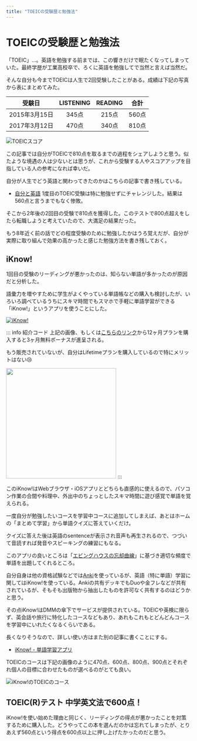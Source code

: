 ```yaml
---
title: "TOEICの受験歴と勉強法"
---
```

# TOEICの受験歴と勉強法
「TOEIC」…。英語を勉強する前までは、この響きだけで眠たくなってしまっていた。最終学歴が工業高校卒で、ろくに英語を勉強してで当然と言えば当然だ。

そんな自分も今までTOEICは人生で2回受験したことがある。成績は下記の写真から表にまとめてみた。

|受験日|LISTENING|READING|合計|
|:---:|:---:|:---:|:---:|
|2015年3月15日|345点|215点|560点|
|2017年3月12日|470点|340点|810点|

![TOEICスコア](/public/images/toiec_score_koichi.jpeg)

この記事では自分がTOEICで810点を取るまでの過程をシェアしようと思う。似たような境遇の人は少ないとは思うが、これから受験する人やスコアアップを目指している人の参考になれば幸いだ。

自分が人生でどう英語と関わってきたのかはこちらの記事で書き残している。
- [自分と英語](./my-english-history)
1度目のTOEIC受験は特に勉強せずにチャレンジした。結果は560点と言うまでもなく惨敗。

そこから2年後の2回目の受験で810点を獲得した。このテストで800点超えをしたら転職しようと考えていたので、大満足の結果だった。

もう8年近く前の話でどの程度受験のために勉強したかはうろ覚えだが、自分が実際に取り組んで効果の高かったと感じた勉強方法を書き残しておく。

## iKnow!
1回目の受験のリーディングが悪かったのは、知らない単語が多かったのが原因だと分析した。

語彙力を増やすために学生がよくやっている単語帳などの購入も検討したが、いろいろ調べているうちにスキマ時間でもスマホで手軽に単語学習ができる「iKnow!」というアプリを使うことにした。

[![iKnow!](/public/images/iKnow!.png)](https://iknow.jp/referrals/40worojewmjj5b80ecrjhiatxb5mzlv8/signup)

::: info 紹介コード
上記の画像、もしくは[こちらのリンク](https://iknow.jp/referrals/40worojewmjj5b80ecrjhiatxb5mzlv8/signup)から12ヶ月プランを購入すると3ヶ月無料ボーナスが進呈される。

もう販売されていないが、自分はLifetimeプランを購入しているので特にメリットはない😢

<img src="/public/images/iknow_lifetime_plan.jpg" width="300">
:::

このiKnow!はWebブラウザ・iOSアプリとどちらも直感的に使えるので、パソコン作業の合間や料理中、外出中のちょっとしたスキマ時間に遊び感覚で単語を覚えられる。

一度自分が勉強したいコースを学習中コースに追加してしまえば、あとはホームの「まとめて学習」から単語クイズに答えていくだけ。

クイズに答えた後は英語のsentenceが表示され音声も再生されるので、つづいて音読すれば発音やスピーキングの練習にもなる。

このアプリの良いところは「[エビングハウスの忘却曲線](https://sprout-juku.com/knowledge/ebbinghaus)」に基づき適切な頻度で単語を出題してくれるところ。

自分自身は他の資格試験などでは[Anki](https://apps.ankiweb.net/)を使っているが、英語（特に単語）学習に関してはiKnow!を使っている。Ankiの共有デッキでもDuoや金フレなどが共有されているが、そもそも出版物から抽出したものを許可なく共有するのはどうかと思う。

その点iKnow!はDMMの傘下でサービスが提供されている。TOEICや英検に限らず、英会話や旅行に特化したコースなどもあり、あれもこれもとどんどんコースを学習中にいれたくなるくらいである。

長くなりそうなので、詳しい使い方はまた別の記事に書くことにする。

- [iKnow! - 単語学習アプリ](./iknow-english)

TOEICのコースは下記の画像のように470点、600点、800点、900点とそれぞれ個人の目標に合わせたものが選べるのがとても良い。

![iKnow!のTOEICのコース](/public/images/iknow_toeic_course.jpeg)
## TOEIC(R)テスト 中学英文法で600点！
iKnow!を使い始めた理由と同じく、リーディングの得点が悪かったことを対策するために購入した。どうやってこの本を選んだのかは忘れてしまったが、とりあえず560点という得点を600点以上に押し上げたかったのだと思う。